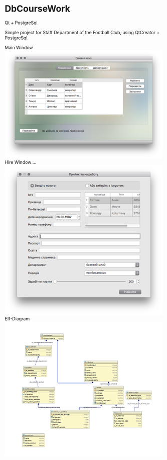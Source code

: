 # DbCourseWork
Qt + PostgreSql

Simple project for Staff Department of the Football Club, using QtCreator + PostgreSql.

Main Window
![alt text](https://raw.githubusercontent.com/GupCa/DbCourseWork/master/MainWindow.png)
Hire Window ...
![alt text](https://raw.githubusercontent.com/GupCa/DbCourseWork/master/HireWindow.png)
ER-Diagram
![alt text](https://raw.githubusercontent.com/GupCa/DbCourseWork/master/SchemaER.png)


